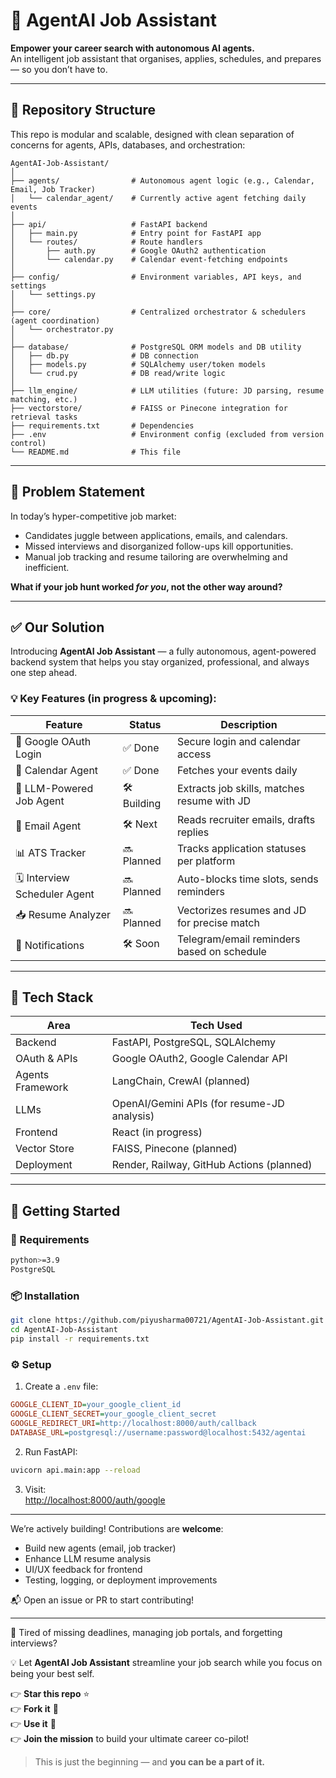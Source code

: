 
# 🧠 AgentAI Job Assistant  
**Empower your career search with autonomous AI agents.**  
An intelligent job assistant that organises, applies, schedules, and prepares — so you don’t have to.

---

## 📂 Repository Structure

This repo is modular and scalable, designed with clean separation of concerns for agents, APIs, databases, and orchestration:

```plaintext
AgentAI-Job-Assistant/
│
├── agents/                # Autonomous agent logic (e.g., Calendar, Email, Job Tracker)
│   └── calendar_agent/    # Currently active agent fetching daily events
│
├── api/                   # FastAPI backend
│   ├── main.py            # Entry point for FastAPI app
│   └── routes/            # Route handlers
│       ├── auth.py        # Google OAuth2 authentication
│       └── calendar.py    # Calendar event-fetching endpoints
│
├── config/                # Environment variables, API keys, and settings
│   └── settings.py
│
├── core/                  # Centralized orchestrator & schedulers (agent coordination)
│   └── orchestrator.py
│
├── database/              # PostgreSQL ORM models and DB utility
│   ├── db.py              # DB connection
│   ├── models.py          # SQLAlchemy user/token models
│   └── crud.py            # DB read/write logic
│
├── llm_engine/            # LLM utilities (future: JD parsing, resume matching, etc.)
├── vectorstore/           # FAISS or Pinecone integration for retrieval tasks
├── requirements.txt       # Dependencies
├── .env                   # Environment config (excluded from version control)
└── README.md              # This file
```

---

## 🚨 Problem Statement

In today’s hyper-competitive job market:

- Candidates juggle between applications, emails, and calendars.
- Missed interviews and disorganized follow-ups kill opportunities.
- Manual job tracking and resume tailoring are overwhelming and inefficient.

**What if your job hunt worked *for you*, not the other way around?**

---

## ✅ Our Solution

Introducing **AgentAI Job Assistant** — a fully autonomous, agent-powered backend system that helps you stay organized, professional, and always one step ahead.

### 💡 Key Features (in progress & upcoming):

| Feature                        | Status     | Description |
|-------------------------------|------------|-------------|
| 🔐 Google OAuth Login         | ✅ Done     | Secure login and calendar access |
| 📅 Calendar Agent             | ✅ Done     | Fetches your events daily |
| 🧠 LLM-Powered Job Agent      | 🛠 Building | Extracts job skills, matches resume with JD |
| 💌 Email Agent                | 🛠 Next     | Reads recruiter emails, drafts replies |
| 📊 ATS Tracker                | 🔜 Planned  | Tracks application statuses per platform |
| 🗓️ Interview Scheduler Agent | 🔜 Planned  | Auto-blocks time slots, sends reminders |
| 📥 Resume Analyzer            | 🔜 Planned  | Vectorizes resumes and JD for precise match |
| 🚀 Notifications              | 🛠 Soon     | Telegram/email reminders based on schedule |

---

## 🧠 Tech Stack

| Area             | Tech Used |
|------------------|-----------|
| Backend          | FastAPI, PostgreSQL, SQLAlchemy |
| OAuth & APIs     | Google OAuth2, Google Calendar API |
| Agents Framework | LangChain, CrewAI (planned) |
| LLMs             | OpenAI/Gemini APIs (for resume-JD analysis) |
| Frontend         | React (in progress) |
| Vector Store     | FAISS, Pinecone (planned) |
| Deployment       | Render, Railway, GitHub Actions (planned) |

---

## 🚀 Getting Started

### 🔧 Requirements

```bash
python>=3.9
PostgreSQL
```

### 📦 Installation

```bash
git clone https://github.com/piyusharma00721/AgentAI-Job-Assistant.git
cd AgentAI-Job-Assistant
pip install -r requirements.txt
```

### ⚙️ Setup

1. Create a `.env` file:

```ini
GOOGLE_CLIENT_ID=your_google_client_id
GOOGLE_CLIENT_SECRET=your_google_client_secret
GOOGLE_REDIRECT_URI=http://localhost:8000/auth/callback
DATABASE_URL=postgresql://username:password@localhost:5432/agentai
```

2. Run FastAPI:

```bash
uvicorn api.main:app --reload
```

3. Visit:  
   [http://localhost:8000/auth/google](http://localhost:8000/auth/google)

---

We’re actively building! Contributions are **welcome**:

- Build new agents (email, job tracker)
- Enhance LLM resume analysis
- UI/UX feedback for frontend
- Testing, logging, or deployment improvements

📬 Open an issue or PR to start contributing!

---

🎯 Tired of missing deadlines, managing job portals, and forgetting interviews?

💡 Let **AgentAI Job Assistant** streamline your job search while you focus on being your best self.

👉 **Star this repo** ⭐  
👉 **Fork it** 🍴  
👉 **Use it** 🚀  
👉 **Join the mission** to build your ultimate career co-pilot!  
> This is just the beginning — and **you can be a part of it.**
